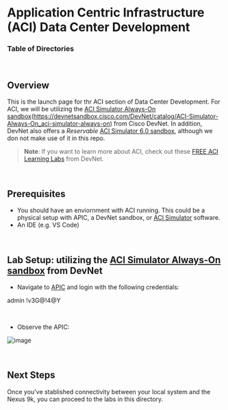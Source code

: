 # Application Centric Infrastructure (ACI) Data Center Development


### Table of Directories



<br>

## Overview 

This is the launch page for thr ACI section of Data Center Development. For ACI, we will be utilizing the [ACI Simulator Always-On sandbox](https://devnetsandbox.cisco.com/DevNet/catalog/Open-NX-OS-Programmability_open-nx-os)(https://devnetsandbox.cisco.com/DevNet/catalog/ACI-Simulator-Always-On_aci-simulator-always-on) from Cisco DevNet. In addition, DevNet also offers a *Reservable* [ACI Simulator 6.0 sandbox](https://devnetsandbox.cisco.com/DevNet/catalog/aci-simulator-sandbox_aci-simulator), although we don not make use of it in this repo.

> **Note**: If you want to learn more about ACI, check out these [FREE ACI Learning Labs](https://developer.cisco.com/learning/search/?categories=Data%20Center&contentType=track,module,lab&page=1&products=ACI) from DevNet.


<br>

## Prerequisites

- You should have an enviornment with ACI running. This could be a physical setup with APIC, a DevNet sandbox, or [ACI Simulator](https://www.cisco.com/c/en/us/products/cloud-systems-management/application-centric-infrastructure-simulator/index.html) software.
- An IDE (e.g. VS Code)

<br>

## Lab Setup: utilizing the [ACI Simulator Always-On sandbox](https://devnetsandbox.cisco.com/DevNet/catalog/ACI-Simulator-Always-On_aci-simulator-always-on) from DevNet

- Navigate to [APIC](https://devnetsandbox.cisco.com/DevNet/catalog/ACI-Simulator-Always-On_aci-simulator-always-on) and login with the following credentials:

admin
!v3G@!4@Y

<br>

- Observe the APIC:

![image](https://github.com/user-attachments/assets/e49b658e-5dc3-4817-a8a1-48bc372622be)




<br>

## Next Steps

Once you've stablished connectivity between your local system and the Nexus 9k, you can proceed to the labs in this directory.

